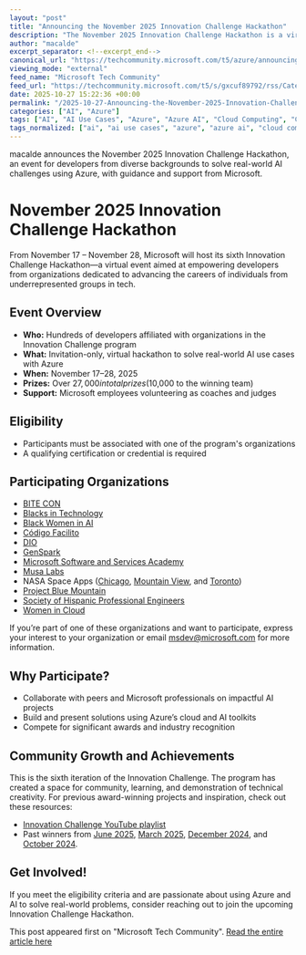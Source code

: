 ```yaml
---
layout: "post"
title: "Announcing the November 2025 Innovation Challenge Hackathon"
description: "The November 2025 Innovation Challenge Hackathon is a virtual event hosted by Microsoft for developers affiliated with organizations dedicated to supporting underrepresented groups in tech. Participants collaborate on AI use cases leveraging Azure, with the chance to compete for over $27,000 in prizes. The event connects community-driven teams with Microsoft employees, acting as both coaches and judges, and emphasizes the use of cutting-edge Microsoft cloud and AI solutions to address meaningful, real-world problems."
author: "macalde"
excerpt_separator: <!--excerpt_end-->
canonical_url: "https://techcommunity.microsoft.com/t5/azure/announcing-the-november-2025-innovation-challenge-hackathon/m-p/4464518#M22287"
viewing_mode: "external"
feed_name: "Microsoft Tech Community"
feed_url: "https://techcommunity.microsoft.com/t5/s/gxcuf89792/rss/Category?category.id=Azure"
date: 2025-10-27 15:22:36 +00:00
permalink: "/2025-10-27-Announcing-the-November-2025-Innovation-Challenge-Hackathon.html"
categories: ["AI", "Azure"]
tags: ["AI", "AI Use Cases", "Azure", "Azure AI", "Cloud Computing", "Community", "Community Event", "Developer Community", "Developer Competition", "Diversity in Tech", "Hackathon", "Innovation Challenge", "Microsoft", "Microsoft Azure", "Technical Challenge", "Underrepresented Groups", "Virtual Event"]
tags_normalized: ["ai", "ai use cases", "azure", "azure ai", "cloud computing", "community", "community event", "developer community", "developer competition", "diversity in tech", "hackathon", "innovation challenge", "microsoft", "microsoft azure", "technical challenge", "underrepresented groups", "virtual event"]
---
```


macalde announces the November 2025 Innovation Challenge Hackathon, an event for developers from diverse backgrounds to solve real-world AI challenges using Azure, with guidance and support from Microsoft.<!--excerpt_end-->

# November 2025 Innovation Challenge Hackathon

From November 17 – November 28, Microsoft will host its sixth Innovation Challenge Hackathon—a virtual event aimed at empowering developers from organizations dedicated to advancing the careers of individuals from underrepresented groups in tech.

## Event Overview

- **Who:** Hundreds of developers affiliated with organizations in the Innovation Challenge program
- **What:** Invitation-only, virtual hackathon to solve real-world AI use cases with Azure
- **When:** November 17–28, 2025
- **Prizes:** Over $27,000 in total prizes ($10,000 to the winning team)
- **Support:** Microsoft employees volunteering as coaches and judges

## Eligibility

- Participants must be associated with one of the program's organizations
- A qualifying certification or credential is required

## Participating Organizations

- [BITE CON](https://www.bite-con.org/)
- [Blacks in Technology](https://blacksintechnology.org/)
- [Black Women in AI](https://www.blackwomeninai.com/)
- [Código Facilito](https://codigofacilito.com/)
- [DIO](https://www.dio.me/)
- [GenSpark](https://genspark.net/)
- [Microsoft Software and Services Academy](https://military.microsoft.com/mssa/)
- [Musa Labs](https://www.musacap.com/musa-labs/)
- NASA Space Apps ([Chicago](https://www.spaceappschallenge.org/nasa-space-apps-2024/2024-local-events/chicago-il/), [Mountain View](https://www.spaceappschallenge.org/2023/locations/mountain-view-ca/), and [Toronto](https://www.spaceappschallenge.org/2025/local-events/toronto/))
- [Project Blue Mountain](https://www.youtube.com/@projectbluemountainacademia)
- [Society of Hispanic Professional Engineers](https://shpe.org/)
- [Women in Cloud](https://womenincloud.com/)

If you’re part of one of these organizations and want to participate, express your interest to your organization or email [msdev@microsoft.com](mailto:msdev@microsoft.com) for more information.

## Why Participate?

- Collaborate with peers and Microsoft professionals on impactful AI projects
- Build and present solutions using Azure’s cloud and AI toolkits
- Compete for significant awards and industry recognition

## Community Growth and Achievements

This is the sixth iteration of the Innovation Challenge. The program has created a space for community, learning, and demonstration of technical creativity. For previous award-winning projects and inspiration, check out these resources:

- [Innovation Challenge YouTube playlist](https://www.youtube.com/playlist?list=PLtvmFy4Ed_DKO2Xj4JimhyfXFLPhcvSeW)
- Past winners from [June 2025](https://techcommunity.microsoft.com/discussions/azure/announcing-the-winners-of-the-june-innovation-challenge/4427978), [March 2025](https://techcommunity.microsoft.com/discussions/azure/announcing-the-winners-of-the-march-innovation-challenge-hackathon/4398522), [December 2024](https://techcommunity.microsoft.com/discussions/azure/announcing-the-winners-of-the-december-2024-innovation-challenge/4360908), and [October 2024](https://techcommunity.microsoft.com/discussions/azure/announcing-the-winners-of-the-october-innovation-challenge-hackathon/4296922).

## Get Involved!

If you meet the eligibility criteria and are passionate about using Azure and AI to solve real-world problems, consider reaching out to join the upcoming Innovation Challenge Hackathon.

This post appeared first on "Microsoft Tech Community". [Read the entire article here](https://techcommunity.microsoft.com/t5/azure/announcing-the-november-2025-innovation-challenge-hackathon/m-p/4464518#M22287)
